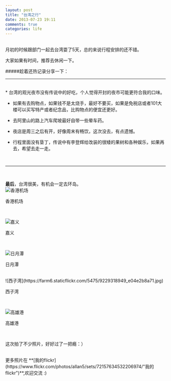 ```yaml
---
layout: post
title: "台湾之行"
date: 2013-07-23 19:11
comments: true
categories: life
---
```



<br>
月初的时候跟部门一起去台湾耍了5天，总的来说行程安排的还不错。

大家如果有时间，推荐去休闲一下。
<br>



#####趁着还热记录分享一下：
<br>

------
<br>
* 台湾的观光夜市没有传说中的好吃，个人觉得开封的夜市可能更符合我的口味。

* 如果有去购物点，如果钱不是太烧手，最好不要买，如果是免税店或者101大楼可以买写特产或者纪念品，比购物点的便宜还更好。

* 去阿里山的路上汽车爬坡最好自带一些晕车药。

* 夜店是周三之后有开，好像周末有畅饮，这次没去，有点遗憾。

* 行程里面没有垦丁，传说中有李登辉给改装的很矮的果树和各种娱乐，如果再去，希望去走一走。
<br>

------

<br>

**最后**，台湾很美，有机会一定去环岛。
<br>
![香港机场](https://farm4.staticflickr.com/3804/9232339122_754dc0d694.jpg)

香港机场



<br>


![嘉义](https://farm8.staticflickr.com/7426/9229440069_a1cb560df6.jpg)

嘉义



<br>

![日月潭](https://farm3.staticflickr.com/2863/9229402509_32e1b6019c.jpg)

日月潭




<br>
![西子湾](https://farm6.staticflickr.com/5475/9229318949_e04e2b8a71.jpg)

西子湾



<br>

![高雄港](https://farm6.staticflickr.com/5451/9229233971_e8d8c63172.jpg)

高雄港

<br>


这次拍了不少照片，好好过了一把瘾：）

<br>
更多照片在 **[我的flickr](https://www.flickr.com/photos/allan5/sets/72157634532206974/"我的flickr")**,欢迎交流 :)